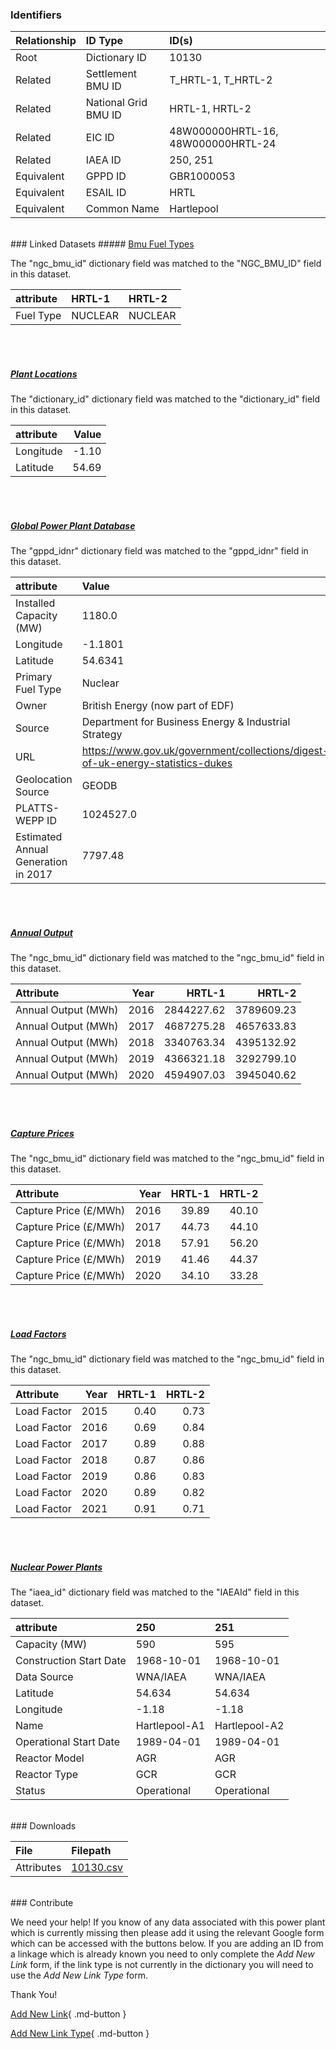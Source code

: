 ### Identifiers

| Relationship   | ID Type              | ID(s)                              |
|:---------------|:---------------------|:-----------------------------------|
| Root           | Dictionary ID        | 10130                              |
| Related        | Settlement BMU ID    | T_HRTL-1, T_HRTL-2                 |
| Related        | National Grid BMU ID | HRTL-1, HRTL-2                     |
| Related        | EIC ID               | 48W000000HRTL-16, 48W000000HRTL-24 |
| Related        | IAEA ID              | 250, 251                           |
| Equivalent     | GPPD ID              | GBR1000053                         |
| Equivalent     | ESAIL ID             | HRTL                               |
| Equivalent     | Common Name          | Hartlepool                         |

<br>
### Linked Datasets
##### <a href="https://osuked.github.io/Power-Station-Dictionary/datasets/bmu-fuel-types">Bmu Fuel Types</a>



The "ngc_bmu_id" dictionary field was matched to the "NGC_BMU_ID" field in this dataset.

| attribute   | HRTL-1   | HRTL-2   |
|:------------|:---------|:---------|
| Fuel Type   | NUCLEAR  | NUCLEAR  |

<br><br>
##### <a href="https://osuked.github.io/Power-Station-Dictionary/datasets/plant-locations">Plant Locations</a>



The "dictionary_id" dictionary field was matched to the "dictionary_id" field in this dataset.

| attribute   |   Value |
|:------------|--------:|
| Longitude   |   -1.10 |
| Latitude    |   54.69 |

<br><br>
##### <a href="https://osuked.github.io/Power-Station-Dictionary/datasets/global-power-plant-database">Global Power Plant Database</a>



The "gppd_idnr" dictionary field was matched to the "gppd_idnr" field in this dataset.

| attribute                           | Value                                                                          |
|:------------------------------------|:-------------------------------------------------------------------------------|
| Installed Capacity (MW)             | 1180.0                                                                         |
| Longitude                           | -1.1801                                                                        |
| Latitude                            | 54.6341                                                                        |
| Primary Fuel Type                   | Nuclear                                                                        |
| Owner                               | British Energy (now part of EDF)                                               |
| Source                              | Department for Business Energy & Industrial Strategy                           |
| URL                                 | https://www.gov.uk/government/collections/digest-of-uk-energy-statistics-dukes |
| Geolocation Source                  | GEODB                                                                          |
| PLATTS-WEPP ID                      | 1024527.0                                                                      |
| Estimated Annual Generation in 2017 | 7797.48                                                                        |

<br><br>
##### <a href="https://osuked.github.io/Power-Station-Dictionary/datasets/annual-output">Annual Output</a>



The "ngc_bmu_id" dictionary field was matched to the "ngc_bmu_id" field in this dataset.

| Attribute           |   Year |     HRTL-1 |     HRTL-2 |
|:--------------------|-------:|-----------:|-----------:|
| Annual Output (MWh) |   2016 | 2844227.62 | 3789609.23 |
| Annual Output (MWh) |   2017 | 4687275.28 | 4657633.83 |
| Annual Output (MWh) |   2018 | 3340763.34 | 4395132.92 |
| Annual Output (MWh) |   2019 | 4366321.18 | 3292799.10 |
| Annual Output (MWh) |   2020 | 4594907.03 | 3945040.62 |

<br><br>
##### <a href="https://osuked.github.io/Power-Station-Dictionary/datasets/capture-prices">Capture Prices</a>



The "ngc_bmu_id" dictionary field was matched to the "ngc_bmu_id" field in this dataset.

| Attribute             |   Year |   HRTL-1 |   HRTL-2 |
|:----------------------|-------:|---------:|---------:|
| Capture Price (£/MWh) |   2016 |    39.89 |    40.10 |
| Capture Price (£/MWh) |   2017 |    44.73 |    44.10 |
| Capture Price (£/MWh) |   2018 |    57.91 |    56.20 |
| Capture Price (£/MWh) |   2019 |    41.46 |    44.37 |
| Capture Price (£/MWh) |   2020 |    34.10 |    33.28 |

<br><br>
##### <a href="https://osuked.github.io/Power-Station-Dictionary/datasets/load-factors">Load Factors</a>



The "ngc_bmu_id" dictionary field was matched to the "ngc_bmu_id" field in this dataset.

| Attribute   |   Year |   HRTL-1 |   HRTL-2 |
|:------------|-------:|---------:|---------:|
| Load Factor |   2015 |     0.40 |     0.73 |
| Load Factor |   2016 |     0.69 |     0.84 |
| Load Factor |   2017 |     0.89 |     0.88 |
| Load Factor |   2018 |     0.87 |     0.86 |
| Load Factor |   2019 |     0.86 |     0.83 |
| Load Factor |   2020 |     0.89 |     0.82 |
| Load Factor |   2021 |     0.91 |     0.71 |

<br><br>
##### <a href="https://osuked.github.io/Power-Station-Dictionary/datasets/nuclear-power-plants">Nuclear Power Plants</a>



The "iaea_id" dictionary field was matched to the "IAEAId" field in this dataset.

| attribute               | 250           | 251           |
|:------------------------|:--------------|:--------------|
| Capacity (MW)           | 590           | 595           |
| Construction Start Date | 1968-10-01    | 1968-10-01    |
| Data Source             | WNA/IAEA      | WNA/IAEA      |
| Latitude                | 54.634        | 54.634        |
| Longitude               | -1.18         | -1.18         |
| Name                    | Hartlepool-A1 | Hartlepool-A2 |
| Operational Start Date  | 1989-04-01    | 1989-04-01    |
| Reactor Model           | AGR           | AGR           |
| Reactor Type            | GCR           | GCR           |
| Status                  | Operational   | Operational   |


<br>
### Downloads


| File       | Filepath                                                                              |
|:-----------|:--------------------------------------------------------------------------------------|
| Attributes | [10130.csv](https://osuked.github.io/Power-Station-Dictionary/object_attrs/10130.csv) |


<br>
### Contribute

We need your help! If you know of any data associated with this power plant which is currently missing then please add it using the relevant Google form which can be accessed with the buttons below.  If you are adding an ID from a linkage which is already known you need to only complete the *Add New Link* form, if the link type is not currently in the dictionary you will need to use the *Add New Link Type* form.

Thank You!

[Add New Link](https://docs.google.com/forms/d/e/1FAIpQLSc5jRsQ7NgiLLXbwo9PUdwTQyuqbRwThltG56-o6NVSe7E_nw/viewform?usp=pp_url&entry.251912331=10130){ .md-button }

[Add New Link Type](https://docs.google.com/forms/d/e/1FAIpQLSdQfLmfOR0Vw4Z7gDQAIhBbqIifd1RuSFPKmDQpROhOqjo7ew/viewform?usp=pp_url&entry.2141539628=10130){ .md-button }